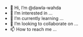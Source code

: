 - 👋 Hi, I’m @dawla-wahda
- 👀 I’m interested in ...
- 🌱 I’m currently learning ...
- 💞️ I’m looking to collaborate on ...
- 📫 How to reach me ...

<!---
dawla-wahda/dawla-wahda is a ✨ special ✨ repository because its `README.md` (this file) appears on your GitHub profile.
You can click the Preview link to take a look at your changes.
--->
